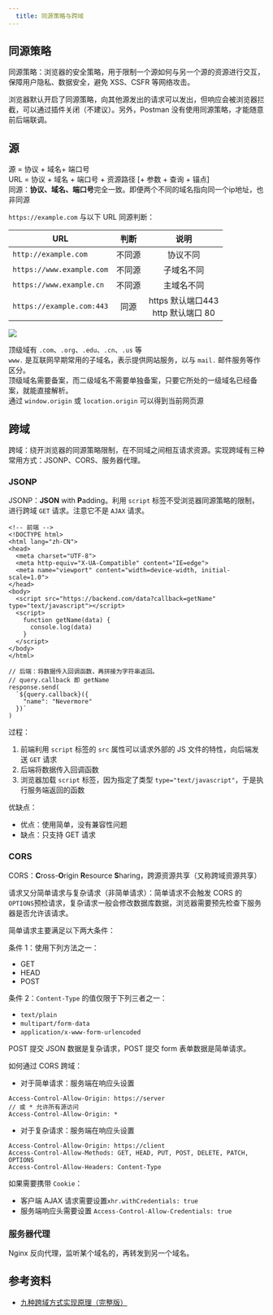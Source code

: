 ```yaml
---
  title: 同源策略与跨域
---
```


## 同源策略

同源策略：浏览器的安全策略，用于限制一个源如何与另一个源的资源进行交互，保障用户隐私、数据安全，避免 XSS、CSFR 等网络攻击。

浏览器默认开启了同源策略，向其他源发出的请求可以发出，但响应会被浏览器拦截，可以通过插件关闭（不建议）。另外，Postman 没有使用同源策略，才能随意前后端联调。

## 源

源 = 协议 + 域名+ 端口号  
URL = 协议 + 域名 + 端口号 + 资源路径 [+ 参数 + 查询 + 锚点]  
同源：**协议、域名、端口号**完全一致。即便两个不同的域名指向同一个ip地址，也非同源

`https://example.com` 与以下 URL 同源判断：

|URL|判断|说明|
|-|:-:|:-:|
|`http://example.com`|不同源|协议不同|
|`https://www.example.com`|不同源|子域名不同|
|`https://www.example.cn`|不同源|主域名不同|
|`https://example.com:443`|同源|https 默认端口443<br>http 默认端口 80|

<img class="medium-img" src="https://nevermore-picbed-1304219157.cos.ap-guangzhou.myqcloud.com/域名.png"/>

顶级域有 `.com`、`.org`、`.edu`、`.cn`、`.us` 等  
`www.` 是互联网早期常用的子域名，表示提供网站服务，以与 `mail.` 邮件服务等作区分。  
顶级域名需要备案，而二级域名不需要单独备案，只要它所处的一级域名已经备案，就能直接解析。  
通过 `window.origin` 或 `location.origin` 可以得到当前网页源

## 跨域

跨域：绕开浏览器的同源策略限制，在不同域之间相互请求资源。实现跨域有三种常用方式：JSONP、CORS、服务器代理。

### JSONP

JSONP：**JSON** with **P**adding。利用 `script` 标签不受浏览器同源策略的限制，进行跨域 `GET` 请求。注意它不是 `AJAX` 请求。

```html:no-line-numbers
<!-- 前端 -->
<!DOCTYPE html>
<html lang="zh-CN">
<head>
  <meta charset="UTF-8">
  <meta http-equiv="X-UA-Compatible" content="IE=edge">
  <meta name="viewport" content="width=device-width, initial-scale=1.0">
</head>
<body>
  <script src="https://backend.com/data?callback=getName" type="text/javascript"></script>
  <script>
    function getName(data) {
      console.log(data)
    }
  </script>
</body>
</html>
```

```js:no-line-numbers
// 后端：将数据传入回调函数，再拼接为字符串返回。
// query.callback 即 getName
response.send(
  `${query.callback}({
    "name": "Nevermore"
  })`
)
```

过程：

1. 前端利用 `script` 标签的 `src` 属性可以请求外部的 JS 文件的特性，向后端发送  `GET` 请求
2. 后端将数据传入回调函数
3. 浏览器加载 `script` 标签，因为指定了类型 `type="text/javascript"`，于是执行服务端返回的函数

优缺点：

- 优点：使用简单，没有兼容性问题
- 缺点：只支持 GET 请求

### CORS

CORS：**C**ross-**O**rigin **R**esource **S**haring，跨源资源共享（又称跨域资源共享）

请求又分简单请求与复杂请求（非简单请求）：简单请求不会触发 CORS 的 `OPTIONS`预检请求，复杂请求一般会修改数据库数据，浏览器需要预先检查下服务器是否允许该请求。

简单请求主要满足以下两大条件：

条件 1：使用下列方法之一：

- GET
- HEAD
- POST

条件 2：`Content-Type` 的值仅限于下列三者之一：

- `text/plain`
- `multipart/form-data`
- `application/x-www-form-urlencoded`

POST 提交 JSON 数据是复杂请求，POST 提交 form 表单数据是简单请求。

如何通过 CORS 跨域：

- 对于简单请求：服务端在响应头设置

```http:no-line-numbers
Access-Control-Allow-Origin: https://server
// 或 * 允许所有源访问
Access-Control-Allow-Origin: * 
```

- 对于复杂请求：服务端在响应头设置

```http:no-line-numbers
Access-Control-Allow-Origin: https://client
Access-Control-Allow-Methods: GET, HEAD, PUT, POST, DELETE, PATCH, OPTIONS
Access-Control-Allow-Headers: Content-Type
```

如果需要携带 `Cookie`：

- 客户端 AJAX 请求需要设置`xhr.withCredentials: true`
- 服务端响应头需要设置 `Access-Control-Allow-Credentials: true`

### 服务器代理

Nginx 反向代理，监听某个域名的，再转发到另一个域名。

## 参考资料

- [九种跨域方式实现原理（完整版）](https://juejin.cn/post/6844903767226351623)
